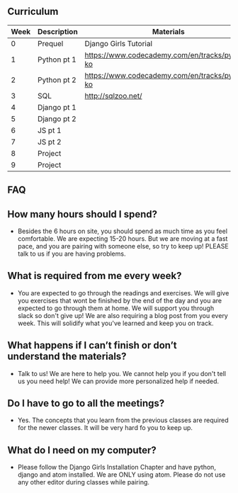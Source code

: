 Curriculum
---

| Week   | Description | Materials | Exercises |
| -------|-------------|-----------|---------- |
| 0 | Prequel     | Django Girls Tutorial |  Django Girls Tutorial & Installation|
| 1 | Python pt 1 | https://www.codecademy.com/en/tracks/python-ko | https://github.com/CodeforeveryoneSeoul/curriculum_2015/tree/master/lesson_1 |
| 2 | Python pt 2 | https://www.codecademy.com/en/tracks/python-ko | |
| 3 | SQL         | http://sqlzoo.net/|
| 4 | Django pt 1 |  |  |
| 5 | Django pt 2 |  |  |
| 6 | JS pt 1     |  |  |
| 7 | JS pt 2     |  |  |
| 8 | Project     |  |  |
| 9 | Project     |  |  |

FAQ
---
## How many hours should I spend?
- Besides the 6 hours on site, you should spend as much time as you feel comfortable. We are expecting 15-20 hours. But we are moving at a fast pace, and you are pairing with someone else, so try to keep up! PLEASE talk to us if you are having problems.

## What is required from me every week?
- You are expected to go through the readings and exercises. We will give you exercises that wont be finished by the end of the day and you are expected to go through them at home. We will support you through slack so don't give up! We are also requiring a blog post from you every week. This will solidify what you've learned and keep you on track. 

## What happens if I can’t finish or don’t understand the materials?
- Talk to us! We are here to help you. We cannot help you if you don't tell us you need help! We can provide more personalized help if needed.

## Do I have to go to all the meetings?
- Yes. The concepts that you learn from the previous classes are required for the newer classes. It will be very hard fo you to keep up.

## What do I need on my computer?
- Please follow the Django Girls Installation Chapter and have python, django and atom installed. We are ONLY using atom. Please do not use any other editor during classes while pairing.
